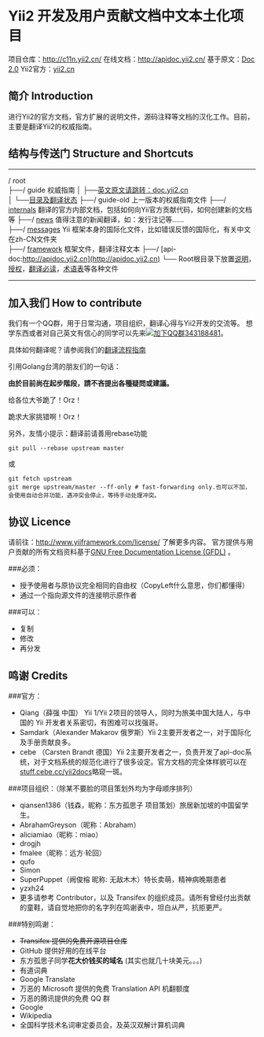 Yii2 开发及用户贡献文档中文本土化项目 
==============
项目仓库：http://c11n.yii2.cn/
在线文档：http://apidoc.yii2.cn/
基于原文：[Doc 2.0](http://www.yiiframework.com/doc-2.0/index.html)
Yii2官方：[yii2.cn](http://yii2.cn)

简介 Introduction
----------------

进行Yii2的官方文档，官方扩展的说明文件，源码注释等文档的汉化工作。目前，主要是翻译Yii2的权威指南。

结构与传送门 Structure and Shortcuts
----------------
***************************
/ root  
  ├──/ guide 权威指南
  │    ├──[英文原文请跳转：doc.yii2.cn](http://doc.yii2.cn)  
  │    └──[目录及翻译状态](guide/README.md)
  ├──/ guide-old 上一版本的权威指南文件
  ├──/ [internals](internals/) 翻译的官方内部文档，包括如何向Yii官方贡献代码，如何创建新的文档等
  ├──/ [news](news/) 值得注意的新闻翻译，如：发行注记等……  
  ├──/ [messages](messages/) Yii 框架本身的国际化文件，比如错误反馈的国际化，有关中文在zh-CN文件夹  
  ├──/ [framework](framework/) 框架文件，翻译注释文本
  ├──/ [api-doc:http://apidoc.yii2.cn](http://apidoc.yii2.cn)
  └── Root根目录下放置[说明](README.md)，[授权](LICENSE.md)，[翻译必读](translation-guide.md)，[术语表](glossary.csv)等各种文件
***************************

加入我们 How to contribute
----------------

我们有一个QQ群，用于日常沟通，项目组织，翻译心得与Yii2开发的交流等。
想学东西或者对自己英文有信心的同学可以先来[![加下QQ群](http://pub.idqqimg.com/wpa/images/group.png)343188481](http://url.cn/SIMfwO)。

具体如何翻译呢？请参阅我们的[翻译流程指南](guide/README.md)

引用Golang台湾的朋友们的一句话：

**由於目前尚在起步階段，請不吝提出各種疑問或建議。**

给各位大爷跪了！Orz！

跪求大家挑错啊！Orz！

另外，友情小提示：翻译前请善用rebase功能
```shell
git pull --rebase upstream master
```
或
```shell
git fetch upstream
git merge upstream/master --ff-only # fast-forwarding only.也可以不加，会使用自动合并功能，遇冲突会停止，等待手动处理冲突。
```

协议 Licence
----------------

请前往：http://www.yiiframework.com/license/ 了解更多内容。
官方提供与用户贡献的所有文档资料基于[GNU Free Documentation License (GFDL)](http://www.gnu.org/copyleft/fdl.html) 。

###必须：

* 授予使用者与原协议完全相同的自由权（CopyLeft什么意思，你们都懂得）
* 通过一个指向源文件的连接明示原作者

###可以：

* 复制
* 修改
* 再分发

鸣谢 Credits
----------------

###官方：
* Qiang（薛强 中国） Yii 1/Yii 2项目的领导人，同时为旅美中国大陆人，与中国的 Yii 开发者关系密切，有困难可以找强哥。
* Samdark（Alexander Makarov 俄罗斯）Yii 2主要开发者之一，对于国际化及手册贡献良多。
* cebe （Carsten Brandt 德国）Yii 2主要开发者之一，负责开发了api-doc系统，对于文档系统的规范化进行了很多设定。官方文档的完全体样貌可以在[stuff.cebe.cc/yii2docs](http://stuff.cebe.cc/yii2docs)略窥一斑。

###项目组织：（除某不要脸的项目策划外均为字母顺序排列）
* qiansen1386（钱森，昵称：东方孤思子 项目策划）旅居新加坡的中国留学生。
* AbrahamGreyson（昵称：Abraham）
* aliciamiao（昵称：miao）
* drogjh
* fmalee（昵称：远方·轮回）
* qufo
* Simon
* SuperPuppet（阙俊榕 昵称: 无敌木木）特长卖萌，精神病晚期患者
* yzxh24
* 更多请参考 Contributor，以及 Transifex 的组织成员。请所有曾经付出贡献的童鞋，请自觉地把你的名字列在鸣谢表中，坦白从严，抗拒更严。

###特别鸣谢：
* ~~Transifex 提供的免费开源项目仓库~~
* GitHub 提供好用的在线平台
* 东方孤思子同学**花大价钱买的域名** (其实也就几十块美元。。。)
* 有道词典
* Google Translate
* 万恶的 Microsoft 提供的免费 Translation API 机翻额度
* 万恶的腾讯提供的免费 QQ 群
* Google
* Wikipedia
* 全国科学技术名词审定委员会，及英汉双解计算机词典

